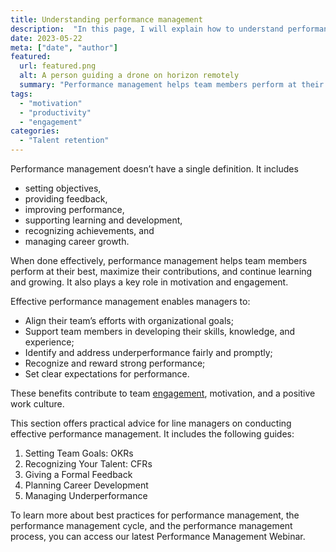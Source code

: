 ```yaml
---
title: Understanding performance management
description:  "In this page, I will explain how to understand performance management"
date: 2023-05-22
meta: ["date", "author"]
featured:
  url: featured.png
  alt: A person guiding a drone on horizon remotely
  summary: "Performance management helps team members perform at their best, maximize their contributions, ..."
tags:
  - "motivation"
  - "productivity"
  - "engagement"
categories:
  - "Talent retention"
---
```


Performance management doesn’t have a single definition. It includes

* setting objectives, 
* providing feedback, 
* improving performance, 
* supporting learning and development,
* recognizing achievements, and 
* managing career growth. 

When done effectively, performance management helps team members perform at their best, maximize their contributions, and continue learning and growing. It also plays a key role in motivation and engagement.

Effective performance management enables managers to:

* Align their team’s efforts with organizational goals;
* Support team members in developing their skills, knowledge, and experience;
* Identify and address underperformance fairly and promptly;
* Recognize and reward strong performance;
* Set clear expectations for performance.

These benefits contribute to team [engagement](https://gracefulhr.com/post/engagement-what/), motivation, and a positive work culture.

This section offers practical advice for line managers on conducting effective performance management. It includes the following guides:

1. Setting Team Goals: OKRs
2. Recognizing Your Talent: CFRs
3. Giving a Formal Feedback
4. Planning Career Development 
5. Managing Underperformance

To learn more about best practices for performance management, the performance management cycle, and the performance management process, you can access our latest Performance Management Webinar. 

